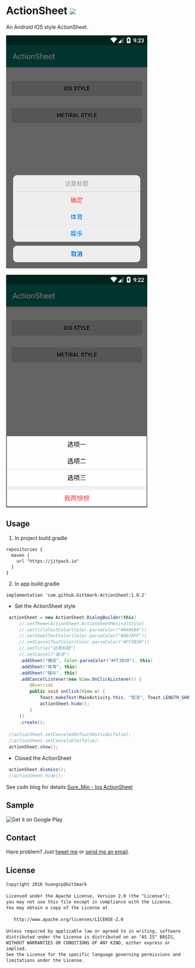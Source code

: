 # ActionSheet [![](https://img.shields.io/badge/JitPack-1.0.2-blue.svg)](https://jitpack.io/#GitSmark/ActionSheet)
An Android IOS style ActionSheet.

 ![IOS STYLE](demo/ActionSheetIosStyle.png)
 
 ![METIRAL STYLE](demo/ActionSheetMetiralStyle.png)

Usage
-----
  1. In project build.gradle
  ```
  repositories {
    maven {
      url "https://jitpack.io"
    }
  }
  ```
  2. In app build.gradle
  ```
  implementation 'com.github.GitSmark:ActionSheet:1.0.2'
  ```
* Set the ActionSheet style
 ```java
  actionSheet = new ActionSheet.DialogBuilder(this)
      //.setTheme(ActionSheet.ActionSheetMetiralStyle)
      //.setTitleTextColor(Color.parseColor("#040404"))
      //.setSheetTextColor(Color.parseColor("#007AFF"))
      //.setCancelTextColor(Color.parseColor("#FF3B30"))
      //.setTitle("这是标题")
      //.setCancel("取消")
      .addSheet("确定", Color.parseColor("#FF3B30"), this)
      .addSheet("体育", this)
      .addSheet("娱乐", this)
      .addCancelListener(new View.OnClickListener() {
          @Override
          public void onClick(View v) {
              Toast.makeText(MainActivity.this, "取消", Toast.LENGTH_SHORT).show();
              actionSheet.hide();
          }
      })
      .create();

  //actionSheet.setCanceledOnTouchOutside(false);
  //actionSheet.setCancelable(false);
  actionSheet.show();
 ```
* Closed the ActionSheet
 ```java
  actionSheet.dismiss();
  //actionSheet.hide();
  ```
  
  See csdn blog for details [Sure_Min - Ios ActionSheet](https://blog.csdn.net/Sure_Min/article/details/79054352)

Sample
------
![Get it on Google Play](http://www.android.com/images/brand/get_it_on_play_logo_small.png)

Contact
--------
  Have problem? Just [tweet me](https://twitter.com/huangxy) or [send me an email](mailto:huangxy8023@foxmail.com).

License
----------

    Copyright 2016 huangxy@GitSmark

    Licensed under the Apache License, Version 2.0 (the "License");
    you may not use this file except in compliance with the License.
    You may obtain a copy of the License at

       http://www.apache.org/licenses/LICENSE-2.0

    Unless required by applicable law or agreed to in writing, software
    distributed under the License is distributed on an "AS IS" BASIS,
    WITHOUT WARRANTIES OR CONDITIONS OF ANY KIND, either express or implied.
    See the License for the specific language governing permissions and
    limitations under the License.


